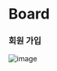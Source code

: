 # Board

### 회원 가입
![image](https://user-images.githubusercontent.com/63109802/186371639-e9e6e4c3-9ca6-4faa-9fd7-95d308a2a52a.png)

</br>
